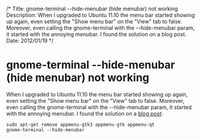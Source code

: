 /*
Title: gnome-terminal --hide-menubar (hide menubar) not working
Description: When I upgraded to Ubuntu 11.10 the menu bar started showing up again, even setting the "Show menu bar" on the "View" tab to false. Moreover, even calling the gnome-terminal with the --hide-menubar param, it started with the annoying menubar. I found the solution on a blog post.
Date: 2012/01/19
*/

# gnome-terminal --hide-menubar (hide menubar) not working

When I upgraded to Ubuntu 11.10 the menu bar started showing up again, even setting the "Show menu bar" on the "View" tab to false. Moreover, even calling the gnome-terminal with the --hide-menubar param, it started with the annoying menubar. I found the solution on a [blog post](http://askubuntu.com/questions/66371/gnome-terminal-keeps-the-menubar-even-when-the-profile-is-configured-to-hide-it):

    sudo apt-get remove appmenu-gtk3 appmenu-gtk appmenu-qt
    gnome-terminal --hide-menubar
